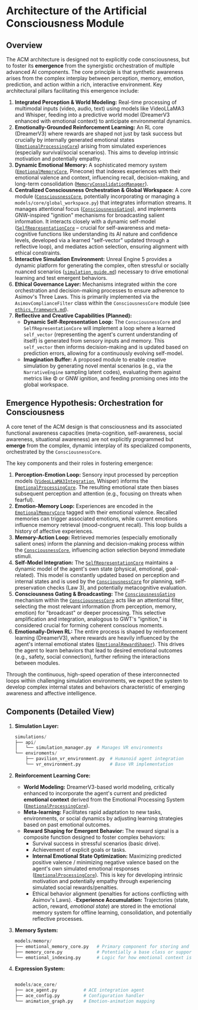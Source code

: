 # Architecture of the Artificial Consciousness Module

## Overview

The ACM architecture is designed not to explicitly code consciousness, but to foster its **emergence** from the synergistic orchestration of multiple advanced AI components. The core principle is that synthetic awareness arises from the complex interplay between perception, memory, emotion, prediction, and action within a rich, interactive environment. Key architectural pillars facilitating this emergence include:

1. **Integrated Perception & World Modeling:** Real-time processing of multimodal inputs (video, audio, text) using models like VideoLLaMA3 and Whisper, feeding into a predictive world model (DreamerV3 enhanced with emotional context) to anticipate environmental dynamics.
2. **Emotionally-Grounded Reinforcement Learning:** An RL core (DreamerV3) where rewards are shaped not just by task success but crucially by internally generated emotional states ([`EmotionalProcessingCore`](../models/emotion/emotional_processing.py)) arising from simulated experiences (especially survival/social scenarios). This aims to develop intrinsic motivation and potentially empathy.
3. **Dynamic Emotional Memory:** A sophisticated memory system ([`EmotionalMemoryCore`](../models/memory/emotional_memory_core.py), Pinecone) that indexes experiences with their emotional valence and context, influencing recall, decision-making, and long-term consolidation ([`MemoryConsolidationManager`](../models/memory/consolidation.py)).
4. **Centralized Consciousness Orchestration & Global Workspace:** A core module ([`ConsciousnessCore`](../models/core/consciousness_core.py), potentially incorporating or managing a `models/core/global_workspace.py`) that integrates information streams. It manages attentional focus ([`ConsciousnessGating`](../models/core/consciousness_gating.py)), and implements GNW-inspired "ignition" mechanisms for broadcasting salient information. It interacts closely with a dynamic self-model ([`SelfRepresentationCore`](../models/self_model/self_representation_core.py) – crucial for self-awareness and meta-cognitive functions like understanding its AI nature and confidence levels, developed via a learned "self-vector" updated through a reflective loop), and mediates action selection, ensuring alignment with ethical constraints.
5. **Interactive Simulation Environment:** Unreal Engine 5 provides a dynamic platform for generating the complex, often stressful or socially nuanced scenarios ([`simulation_guide.md`](simulation_guide.md)) necessary to drive emotional learning and test emergent behaviors.
6. **Ethical Governance Layer:** Mechanisms integrated within the core orchestration and decision-making processes to ensure adherence to Asimov's Three Laws. This is primarily implemented via the `AsimovComplianceFilter` class within the `ConsciousnessCore` module (see [`ethics_framework.md`](ethics_framework.md)).
7. **Reflective and Creative Capabilities (Planned):**
    * **Dynamic Self-Representation Loop:** The `ConsciousnessCore` and `SelfRepresentationCore` will implement a loop where a learned `self_vector` (representing the agent's current understanding of itself) is generated from sensory inputs and memory. This `self_vector` then informs decision-making and is updated based on prediction errors, allowing for a continuously evolving self-model.
    * **Imagination Buffer:** A proposed module to enable creative simulation by generating novel mental scenarios (e.g., via the `NarrativeEngine` sampling latent codes), evaluating them against metrics like Φ or GNW ignition, and feeding promising ones into the global workspace.

## Emergence Hypothesis: Orchestration for Consciousness

A core tenet of the ACM design is that consciousness and its associated functional awareness capacities (meta-cognition, self-awareness, social awareness, situational awareness) are not explicitly programmed but **emerge** from the complex, dynamic interplay of its specialized components, orchestrated by the `ConsciousnessCore`.

The key components and their roles in fostering emergence:

1. **Perception-Emotion Loop:** Sensory input processed by perception models ([`VideoLLaMA3Integration`](models/integration/video_llama3_integration.py), Whisper) informs the [`EmotionalProcessingCore`](models/emotion/emotional_processing.py). The resulting emotional state then biases subsequent perception and attention (e.g., focusing on threats when fearful).
2. **Emotion-Memory Loop:** Experiences are encoded in the [`EmotionalMemoryCore`](models/memory/emotional_memory_core.py) tagged with their emotional valence. Recalled memories can trigger associated emotions, while current emotions influence memory retrieval (mood-congruent recall). This loop builds a history of affective experiences.
3. **Memory-Action Loop:** Retrieved memories (especially emotionally salient ones) inform the planning and decision-making process within the [`ConsciousnessCore`](models/core/consciousness_core.py), influencing action selection beyond immediate stimuli.
4. **Self-Model Integration:** The [`SelfRepresentationCore`](models/self_model/self_representation_core.py) maintains a dynamic model of the agent's own state (physical, emotional, goal-related). This model is constantly updated based on perception and internal states and is used by the [`ConsciousnessCore`](models/core/consciousness_core.py) for planning, self-preservation checks (Law 3), and potentially metacognitive evaluation.
5. **Consciousness Gating & Broadcasting:** The [`ConsciousnessGating`](models/core/consciousness_gating.py) mechanism within the [`ConsciousnessCore`](models/core/consciousness_core.py) acts like an attentional filter, selecting the most relevant information (from perception, memory, emotion) for "broadcast" or deeper processing. This selective amplification and integration, analogous to GWT's "ignition," is considered crucial for forming coherent conscious moments.
6. **Emotionally-Driven RL:** The entire process is shaped by reinforcement learning (DreamerV3), where rewards are heavily influenced by the agent's internal emotional states ([`EmotionalRewardShaper`](models/evaluation/consciousness_development.py)). This drives the agent to learn behaviors that lead to desired emotional outcomes (e.g., safety, social connection), further refining the interactions between modules.

Through the continuous, high-speed operation of these interconnected loops within challenging simulation environments, we expect the system to develop complex internal states and behaviors characteristic of emerging awareness and affective intelligence.

## Components (Detailed View)

1. **Simulation Layer:**

   ```python
   simulations/
   ├── api/
   │   └── simulation_manager.py  # Manages VR environments
   └── enviroments/
       ├── pavilion_vr_environment.py  # Humanoid agent integration
       └── vr_environment.py           # Base VR implementation

   ```

2. **Reinforcement Learning Core:**

   * **World Modeling:** DreamerV3-based world modeling, critically enhanced to incorporate the agent's current and predicted **emotional context** derived from the Emotional Processing System ([`EmotionalProcessingCore`](models/emotion/emotional_processing.py)).
   * **Meta-learning:** Facilitates rapid adaptation to new tasks, environments, or social dynamics by adjusting learning strategies based on past emotional outcomes.
   * **Reward Shaping for Emergent Behavior:** The reward signal is a composite function designed to foster complex behaviors:
     * Survival success in stressful scenarios (basic drive).
     * Achievement of explicit goals or tasks.
     * **Internal Emotional State Optimization:** Maximizing predicted positive valence / minimizing negative valence based on the agent's own simulated emotional responses ([`EmotionalProcessingCore`](models/emotion/emotional_processing.py)). This is key for developing intrinsic motivation and potentially empathy through experiencing simulated social rewards/penalties.
     * Ethical behavior alignment (penalties for actions conflicting with Asimov's Laws).
   -**Experience Accumulation:** Trajectories (state, action, reward, *emotional state*) are stored in the emotional memory system for offline learning, consolidation, and potentially reflective processes.

3. **Memory System:**

   ```python
   models/memory/
   ├── emotional_memory_core.py   # Primary component for storing and retrieving emotionally indexed experiences
   ├── memory_core.py             # Potentially a base class or supporting module for memory operations
   └── emotional_indexing.py      # Logic for how emotional context is indexed with memories
   ```

4. **Expression System:**

   ```python

   models/ace_core/
   ├── ace_agent.py          # ACE integration agent
   ├── ace_config.py         # Configuration handler
   └── animation_graph.py    # Emotion-animation mapping
   ```

